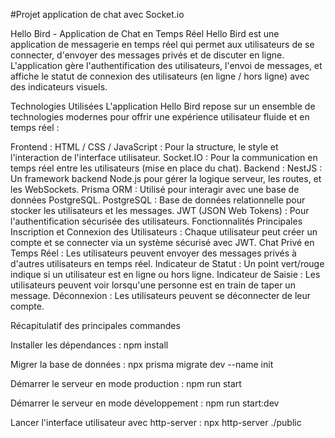 
#Projet application de chat avec Socket.io

Hello Bird - Application de Chat en Temps Réel
Hello Bird est une application de messagerie en temps réel qui permet aux utilisateurs de se connecter, d'envoyer des messages privés et de discuter en ligne. L'application gère l'authentification des utilisateurs, l'envoi de messages, et affiche le statut de connexion des utilisateurs (en ligne / hors ligne) avec des indicateurs visuels.

Technologies Utilisées
L'application Hello Bird repose sur un ensemble de technologies modernes pour offrir une expérience utilisateur fluide et en temps réel :

Frontend :
HTML / CSS / JavaScript : Pour la structure, le style et l'interaction de l'interface utilisateur.
Socket.IO : Pour la communication en temps réel entre les utilisateurs (mise en place du chat).
Backend :
NestJS : Un framework backend Node.js pour gérer la logique serveur, les routes, et les WebSockets.
Prisma ORM : Utilisé pour interagir avec une base de données PostgreSQL.
PostgreSQL : Base de données relationnelle pour stocker les utilisateurs et les messages.
JWT (JSON Web Tokens) : Pour l'authentification sécurisée des utilisateurs.
Fonctionnalités Principales
Inscription et Connexion des Utilisateurs : Chaque utilisateur peut créer un compte et se connecter via un système sécurisé avec JWT.
Chat Privé en Temps Réel : Les utilisateurs peuvent envoyer des messages privés à d'autres utilisateurs en temps réel.
Indicateur de Statut : Un point vert/rouge indique si un utilisateur est en ligne ou hors ligne.
Indicateur de Saisie : Les utilisateurs peuvent voir lorsqu'une personne est en train de taper un message.
Déconnexion : Les utilisateurs peuvent se déconnecter de leur compte.



Récapitulatif des principales commandes


Installer les dépendances :
npm install



Migrer la base de données :
npx prisma migrate dev --name init


Démarrer le serveur en mode production :
npm run start


Démarrer le serveur en mode développement :
npm run start:dev



Lancer l'interface utilisateur avec http-server :
npx http-server ./public
